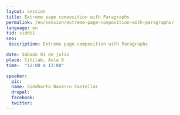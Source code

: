 ```yaml
---
layout: session
title: Extreme page composition with Paragraphs
permalink: /en/session/extreme-page-composition-with-paragraphs/
language: en
tid: siddi1
seo:
 description: Extreme page composition with Paragraphs

date: Sábado 01 de julio
place: Citilab, Aula B
time:  "12:00 a 13:00"

speaker:
  pic:
  name: Siddharta Navarro Castellar
  drupal:
  facebook:
  twitter:
---
```

